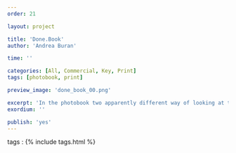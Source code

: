 ```yaml
---
order: 21

layout: project

title: 'Done.Book'
author: 'Andrea Buran'

time: ''

categories: [All, Commercial, Key, Print]
tags: [photobook, print]

preview_image: 'done_book_00.png'

excerpt: 'In the photobook two apparently different way of looking at the city of Venice and their respective archives of knowledge are related to each other: the Ruskin’s Venetian notebooks and the Gavagnin’s two decade collection of photographs.'
exordium: ''

publish: 'yes'
---
```


tags
: {% include tags.html %}
